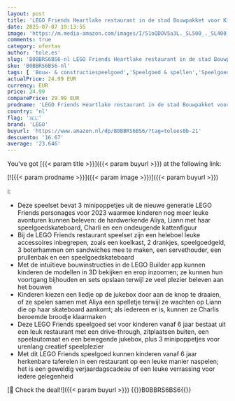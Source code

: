```yaml
---
layout: post
title: 'LEGO Friends Heartlake restaurant in de stad Bouwpakket voor Kinderen met Personages Liann  Aliya en Charli Poppetjes uit de Serie voor 2023  Rollenspel Cadeau voor Meisjes en Jongens 41728'
date: 2025-07-07 19:13:55
image: 'https://m.media-amazon.com/images/I/51oQDOV5a3L._SL500_._SL400_.jpg'
comments: true
category: ofertas
author: 'tole.es'
slug: 'B0BBRS6BS6-nl LEGO Friends Heartlake restaurant in de stad Bouwpakket...'
sku: 'B0BBRS6BS6-nl'
tags: [ 'Bouw- & constructiespeelgoed','Speelgoed & spellen','Speelgoedbouwsets','lego','🇳🇱', ]
actualPrice: 24.99 EUR
currency: EUR
price: 24.99
comparePrice: 29.99 EUR
prodname: 'LEGO Friends Heartlake restaurant in de stad Bouwpakket voor Kinderen met Personages Liann  Aliya en Charli Poppetjes uit de Serie voor 2023  Rollenspel Cadeau voor Meisjes en Jongens 41728'
country: 'nl'
flag: '🇳🇱'
brand: 'LEGO'
buyurl: 'https://www.amazon.nl/dp/B0BBRS6BS6/?tag=tolees0b-21'
descuento: '16.67'
average: '23.646'
---
```


You've got [{{< param title >}}]({{< param buyurl >}}) at the following link:

[![{{< param prodname >}}]({{< param image >}})]({{< param buyurl >}})

ℹ️:

- Deze speelset bevat 3 minipoppetjes uit de nieuwe generatie LEGO Friends personages voor 2023 waarmee kinderen nog meer leuke avonturen kunnen beleven: de hardwerkende Aliya, Liann met haar speelgoedskateboard, Charli en een ondeugende kattenfiguur
- Bij de LEGO Friends restaurant speelset zijn een heleboel leuke accessoires inbegrepen, zoals een koelkast, 2 drankjes, speelgoedgeld, 3 boterhammen om sandwiches mee te maken, een servethouder, een prullenbak en een speelgoedskateboard
- Met de intuïtieve bouwinstructies in de LEGO Builder app kunnen kinderen de modellen in 3D bekijken en erop inzoomen; ze kunnen hun voortgang bijhouden en sets opslaan terwijl ze veel plezier beleven aan het bouwen
- Kinderen kiezen een liedje op de jukebox door aan de knop te draaien, of ze spelen samen met Aliya een spelletje terwijl ze wachten op Liann die op haar skateboard aankomt; als iedereen er is, kunnen ze Charlis beroemde broodje klaarmaken
- Deze LEGO Friends speelgoed set voor kinderen vanaf 6 jaar bestaat uit een leuk restaurant met een drive-through, zitplaatsen buiten, een speelautomaat en een bewegende jukebox, plus 3 minipoppetjes voor urenlang creatief speelplezier
- Met dit LEGO Friends speelgoed kunnen kinderen vanaf 6 jaar herkenbare taferelen in een restaurant op een leuke manier naspelen; het is een geweldig verjaardagscadeau of een leuke verrassing voor iedere gelegenheid

[🛒 Check the deal!!]({{< param buyurl >}})
{{<world>}}B0BBRS6BS6{{</world>}}
